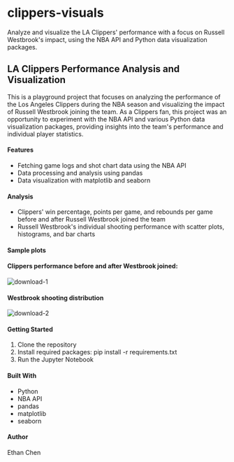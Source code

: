 # clippers-visuals
Analyze and visualize the LA Clippers' performance with a focus on Russell Westbrook's impact, using the NBA API and Python data visualization packages.

## LA Clippers Performance Analysis and Visualization
This is a playground project that focuses on analyzing the performance of the Los Angeles Clippers during the NBA season and visualizing the impact of Russell Westbrook joining the team. As a Clippers fan, this project was an opportunity to experiment with the NBA API and various Python data visualization packages, providing insights into the team's performance and individual player statistics.

#### Features
- Fetching game logs and shot chart data using the NBA API
- Data processing and analysis using pandas
- Data visualization with matplotlib and seaborn
#### Analysis
- Clippers' win percentage, points per game, and rebounds per game before and after Russell Westbrook joined the team
- Russell Westbrook's individual shooting performance with scatter plots, histograms, and bar charts
#### Sample plots

#### Clippers performance before and after Westbrook joined:

![download-1](https://user-images.githubusercontent.com/96222805/229660794-7772f1e6-ec5e-4270-974d-e36efae5e823.png)

#### Westbrook shooting distribution

![download-2](https://user-images.githubusercontent.com/96222805/229660810-fd82c733-d99b-4cf6-aa98-bd60eec5a7c7.png)



#### Getting Started
1. Clone the repository
2. Install required packages: pip install -r requirements.txt
3. Run the Jupyter Notebook
#### Built With
- Python
- NBA API
- pandas
- matplotlib
- seaborn
#### Author
Ethan Chen
